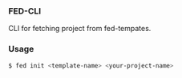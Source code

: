 ### FED-CLI
CLI for fetching project from fed-tempates.

### Usage
```bash
$ fed init <template-name> <your-project-name>
```